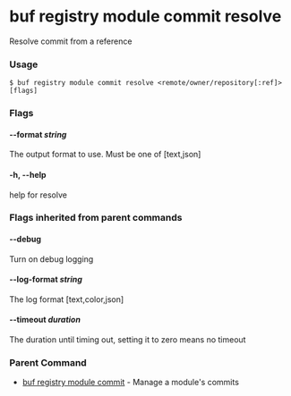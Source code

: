 # buf registry module commit resolve

Resolve commit from a reference

### Usage

```console
$ buf registry module commit resolve <remote/owner/repository[:ref]> [flags]
```

### Flags

#### \--format _string_

The output format to use. Must be one of \[text,json\]

#### \-h, --help

help for resolve

### Flags inherited from parent commands

#### \--debug

Turn on debug logging

#### \--log-format _string_

The log format \[text,color,json\]

#### \--timeout _duration_

The duration until timing out, setting it to zero means no timeout

### Parent Command

- [buf registry module commit](../) - Manage a module's commits
